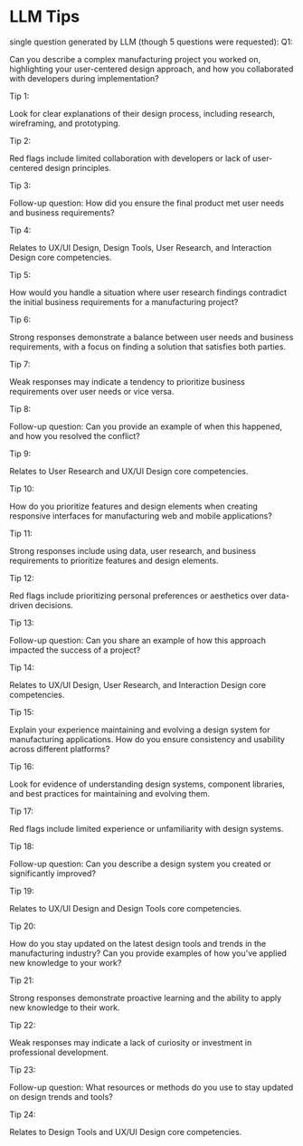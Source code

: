 # LLM Tips

single question generated by LLM (though 5 questions were requested): Q1:

Can you describe a complex manufacturing project you worked on, highlighting your user-centered design approach, and how you collaborated with developers during implementation?

Tip 1:

Look for clear explanations of their design process, including research, wireframing, and prototyping.

Tip 2:

Red flags include limited collaboration with developers or lack of user-centered design principles.

Tip 3:

Follow-up question: How did you ensure the final product met user needs and business requirements?

Tip 4:

Relates to UX/UI Design, Design Tools, User Research, and Interaction Design core competencies.

Tip 5:

How would you handle a situation where user research findings contradict the initial business requirements for a manufacturing project?

Tip 6:

Strong responses demonstrate a balance between user needs and business requirements, with a focus on finding a solution that satisfies both parties.

Tip 7:

Weak responses may indicate a tendency to prioritize business requirements over user needs or vice versa.

Tip 8:

Follow-up question: Can you provide an example of when this happened, and how you resolved the conflict?

Tip 9:

Relates to User Research and UX/UI Design core competencies.

Tip 10:

How do you prioritize features and design elements when creating responsive interfaces for manufacturing web and mobile applications?

Tip 11:

Strong responses include using data, user research, and business requirements to prioritize features and design elements.

Tip 12:

Red flags include prioritizing personal preferences or aesthetics over data-driven decisions.

Tip 13:

Follow-up question: Can you share an example of how this approach impacted the success of a project?

Tip 14:

Relates to UX/UI Design, User Research, and Interaction Design core competencies.

Tip 15:

Explain your experience maintaining and evolving a design system for manufacturing applications. How do you ensure consistency and usability across different platforms?

Tip 16:

Look for evidence of understanding design systems, component libraries, and best practices for maintaining and evolving them.

Tip 17:

Red flags include limited experience or unfamiliarity with design systems.

Tip 18:

Follow-up question: Can you describe a design system you created or significantly improved?

Tip 19:

Relates to UX/UI Design and Design Tools core competencies.

Tip 20:

How do you stay updated on the latest design tools and trends in the manufacturing industry? Can you provide examples of how you've applied new knowledge to your work?

Tip 21:

Strong responses demonstrate proactive learning and the ability to apply new knowledge to their work.

Tip 22:

Weak responses may indicate a lack of curiosity or investment in professional development.

Tip 23:

Follow-up question: What resources or methods do you use to stay updated on design trends and tools?

Tip 24:

Relates to Design Tools and UX/UI Design core competencies.
